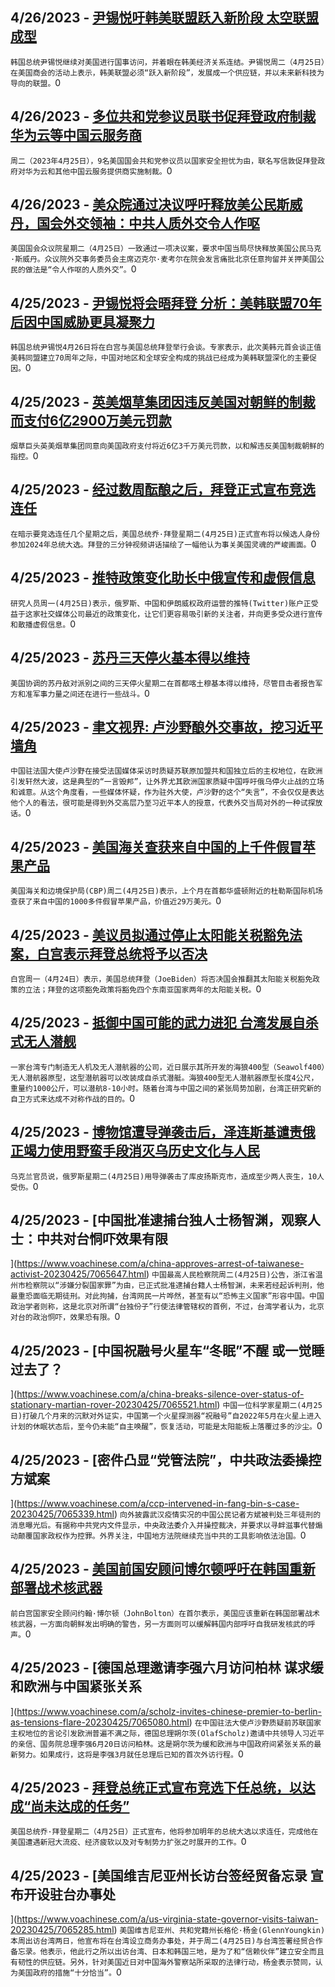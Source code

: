 
  ## 4/26/2023 - [尹锡悦吁韩美联盟跃入新阶段 太空联盟成型](https://www.voachinese.com/a/south-korea-president-us-alliance-new-phases-20230426/7066578.html)
 ```韩国总统尹锡悦继续对美国进行国事访问，并着眼在韩美经济关系连结。尹锡悦周二（4月25日）在美国商会的活动上表示，韩美联盟必须“跃入新阶段”，发展成一个供应链，并以未来新科技为导向的联盟。```0
  ## 4/26/2023 - [多位共和党参议员联书促拜登政府制裁华为云等中国云服务商](https://www.voachinese.com/a/us-senators-urge-biden-admin-to-sanction-chinese-cloud-providers-20230426/7066568.html)
 ```周二（2023年4月25日），9名美国国会共和党参议员以国家安全担忧为由，联名写信敦促拜登政府对华为云和其他中国云服务提供商实施制裁。```0
  ## 4/26/2023 - [美众院通过决议呼吁释放美公民斯威丹，国会外交领袖：中共人质外交令人作呕](https://www.voachinese.com/a/us-house-passes-resolution-swidan-20230425/7066475.html)
 ```美国国会众议院星期二（4月25日）一致通过一项决议案，要求中国当局尽快释放美国公民马克·斯威丹。众议院外交事务委员会主席迈克尔·麦考尔在院会发言痛批北京任意拘留并关押美国公民的做法是“令人作呕的人质外交”。```0
  ## 4/25/2023 - [尹锡悦将会晤拜登 分析：美韩联盟70年后因中国威胁更具凝聚力](https://www.voachinese.com/a/us-rok-summit-preview-20230425/7065949.html)
 ```韩国总统尹锡悦4月26日将在白宫与美国总统拜登举行会谈。专家表示，此次美韩元首会谈正值美韩同盟建立70周年之际，中国对地区和全球安全构成的挑战已经成为美韩联盟深化的主要促因。```0
  ## 4/25/2023 - [英美烟草集团因违反美国对朝鲜的制裁而支付6亿2900万美元罚款](https://www.voachinese.com/a/bat-fined-for-violating-us-sanctions-20230425/7066091.html)
 ```烟草巨头英美烟草集团同意向美国政府支付将近6亿3千万美元罚款，以和解违反美国制裁朝鲜的指控。```0
  ## 4/25/2023 - [经过数周酝酿之后，拜登正式宣布竞选连任](https://www.voachinese.com/a/after-weeks-of-hinting-biden-announces-reelection-bid-20230425/7066062.html)
 ```在暗示要竞选连任几个星期之后，美国总统乔·拜登星期二(4月25日)正式宣布将以候选人身份参加2024年总统大选。拜登的三分钟视频讲话描绘了一幅他认为事关美国灵魂的严峻画面。```0
  ## 4/25/2023 - [推特政策变化助长中俄宣传和虚假信息](https://www.voachinese.com/a/twitter-changes-stoke-russian-chinese-propaganda-surge-20230425/7066002.html)
 ```研究人员周一(4月25日)表示，俄罗斯、中国和伊朗威权政府运营的推特(Twitter)账户正受益于这家社交媒体公司最近的政策变化，让它们更容易吸引新的关注者，并向更多受众进行宣传和散播虚假信息。```0
  ## 4/25/2023 - [苏丹三天停火基本得以维持](https://www.voachinese.com/a/sudan-ceasefire-largely-holds-20230425/7065903.html)
 ```美国协调的苏丹敌对派别之间的三天停火星期二在首都喀土穆基本得以维持，尽管目击者报告军方和准军事力量之间还在进行一些战斗。```0
  ## 4/25/2023 - [聿文视界: 卢沙野酿外交事故，挖习近平墙角](https://www.voachinese.com/a/lu-shaye-diplomatic-accidents-20230425/7065994.html)
 ```中国驻法国大使卢沙野在接受法国媒体采访时质疑苏联原加盟共和国独立后的主权地位，在欧洲引发轩然大波，这是典型的“一言毁邦”，让外界尤其欧洲国家质疑中国呼吁俄乌停火止战的立场和诚意。从这个角度看，一些媒体怀疑，作为驻外大使，卢沙野的这个“失言”，不会仅仅是表达他个人的看法，很可能是得到外交高层乃至习近平本人的授意，代表外交当局对外的一种试探放话。```0
  ## 4/25/2023 - [美国海关查获来自中国的上千件假冒苹果产品](https://www.voachinese.com/a/us-cbp-officers-seize-nearly-290k-in-counterfeit-apple-airpods-and-apple-watches-from-china-at-dulles-airport-20230425/7065861.html)
 ```美国海关和边境保护局(CBP)周二(4月25日)表示，上个月在首都华盛顿附近的杜勒斯国际机场查获了来自中国的1000多件假冒苹果产品，价值近29万美元。```0
  ## 4/25/2023 - [美议员拟通过停止太阳能关税豁免法案，白宫表示拜登总统将予以否决](https://www.voachinese.com/a/biden-would-veto-legislation-to-block-solar-tariff-waivers-20230425/7065881.html)
 ```白宫周一（4月24日）表示，美国总统拜登（JoeBiden）将否决国会推翻其太阳能关税豁免政策的立法；拜登的这项豁免政策将豁免四个东南亚国家两年的太阳能关税。```0
  ## 4/25/2023 - [抵御中国可能的武力进犯  台湾发展自杀式无人潜舰](https://www.voachinese.com/a/taiwan-develops-unmanned-submarine-amid-tensions-with-china-20230426/7065828.html)
 ```一家台湾专门制造无人机及无人潜航器的公司，近日展示其所开发的海狼400型（Seawolf400）无人潜航器原型，这型潜航器可以改装成自杀式潜艇。海狼400型无人潜航器原型长度4公尺，重量约1000公斤，可以潜航8-10小时。随着台湾与中国之间的紧张局势加剧，台湾正研究新的自卫方式来达成不对称作战的目的。```0
  ## 4/25/2023 - [博物馆遭导弹袭击后，泽连斯基谴责俄正竭力使用野蛮手段消灭乌历史文化与人民](https://www.voachinese.com/a/ukraine-says-russian-missile-hit-kupiansk-museum-20230425/7065823.html)
 ```乌克兰官员说，俄罗斯星期二(4月25日)用导弹袭击了库皮扬斯克市，造成至少两人丧生，10人受伤。```0
  ## 4/25/2023 - [中国批准逮捕台独人士杨智渊，观察人士：中共对台恫吓效果有限



](https://www.voachinese.com/a/china-approves-arrest-of-taiwanese-activist-20230425/7065647.html)
 ```中国最高人民检察院周二(4月25日)公告，浙江省温州市检察院以“涉嫌分裂国家罪”为由，已正式批准逮捕台籍人士杨智渊，未来若经起诉判刑，他最重恐面临无期徒刑。对此拘捕，台湾网民一片哗然，甚至有以“恐怖主义国家”形容中国。中国政治学者则称，这是北京对所谓“台独份子”行使法律管辖权的首例，不过，台湾学者认为，北京对台的政治恫吓，效果恐有限。```0
  ## 4/25/2023 - [中国祝融号火星车“冬眠”不醒 或一觉睡过去了？

](https://www.voachinese.com/a/china-breaks-silence-over-status-of-stationary-martian-rover-20230425/7065521.html)
 ```中国一位科学家星期二(4月25日)打破几个月来的沉默对外证实，中国第一个火星探测器“祝融号”自2022年5月在火星上进入计划的休眠状态后，至今仍未能“自主唤醒”，恢复活动，可能是太阳能板上落覆过多的沙尘。```0
  ## 4/25/2023 - [密件凸显“党管法院”，中共政法委操控方斌案

](https://www.voachinese.com/a/ccp-intervened-in-fang-bin-s-case-20230425/7065339.html)
 ```向外披露武汉疫情实况的中国公民记者方斌被判处三年徒刑的消息曝光后。有据称中共党内文件显示，中央政法委介入并操控裁决，并要求以寻衅滋事代替煽动颠覆国家政权作为控罪。外界关注，中国地方法院继续充当中共的工具影响依法治国。```0
  ## 4/25/2023 - [美国前国安顾问博尔顿呼吁在韩国重新部署战术核武器](https://www.voachinese.com/a/bolton-calls-for-redeploying-tactical-nuclear-weapons-in-south-korea-042523/7065422.html)
 ```前白宫国家安全顾问约翰·博尔顿（JohnBolton）在首尔表示，美国应该重新在韩国部署战术核武器，一方面向朝鲜发出明确的警告，另一方面则可以缓解韩国内部呼吁自我研发核武的呼声。```0
  ## 4/25/2023 - [德国总理邀请李强六月访问柏林 谋求缓和欧洲与中国紧张关系

](https://www.voachinese.com/a/scholz-invites-chinese-premier-to-berlin-as-tensions-flare-20230425/7065080.html)
 ```在中国驻法大使卢沙野质疑前苏联国家主权地位的言论引发欧洲普遍不满之际，德国总理朔尔茨(OlafScholz)邀请中共领导人习近平的亲信、国务院总理李强6月20日访问柏林。这是朔尔茨为缓和欧洲与中国政府间紧张关系的最新努力。如果成行，这将是李强3月就任总理后已知的首次外访行程。```0
  ## 4/25/2023 - [拜登总统正式宣布竞选下任总统，以达成“尚未达成的任务”](https://www.voachinese.com/a/biden-announces-reelection-bid-saying-battle-for-nation-s-soul-isn-t-complete--20230425/7065244.html)
 ```美国总统乔·拜登星期二（4月25日）正式宣布，他将参加明年的总统大选以求连任，完成他在美国遭遇新冠大流疫、经济疲软以及对专制势力扩张之时展开的工作。```0
  ## 4/25/2023 - [美国维吉尼亚州长访台签经贸备忘录 宣布开设驻台办事处



 ](https://www.voachinese.com/a/us-virginia-state-governor-visits-taiwan-20230425/7065285.html)
 ```美国维吉尼亚州、共和党籍州长格伦·杨金(GlennYoungkin)本周出访台湾两日，他宣布将在台湾设立商务办事处，并于周二(4月25日)与台湾签署经贸合作备忘录。他表示，他此行之所以出访台湾、日本和韩国三地，是为了和“信赖伙伴”建立安全而且有韧性的供应链。另外，针对美国近日对中国海外警察站所采取的法律行动，杨金表示赞同，认为美国政府的措施“十分恰当”。```0